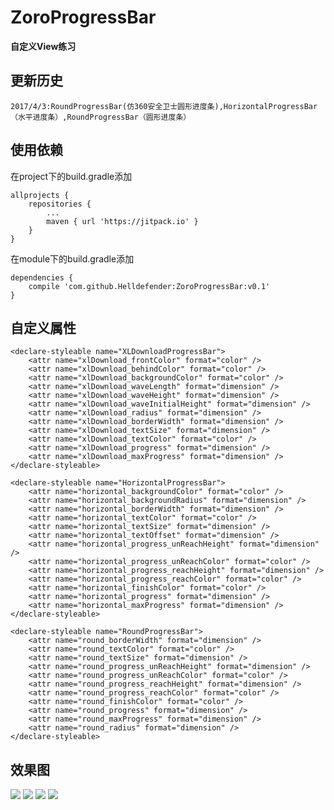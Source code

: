 ZoroProgressBar
======
**自定义View练习**

更新历史
-----
    2017/4/3:RoundProgressBar(仿360安全卫士圆形进度条),HorizontalProgressBar（水平进度条）,RoundProgressBar（圆形进度条）

使用依赖
----
在project下的build.gradle添加

	allprojects {
		repositories {
			...
			maven { url 'https://jitpack.io' }
		}
	}
    
在module下的build.gradle添加

 	dependencies {
		compile 'com.github.Helldefender:ZoroProgressBar:v0.1'
	}

自定义属性
-----
    <declare-styleable name="XLDownloadProgressBar">
        <attr name="xlDownload_frontColor" format="color" />
        <attr name="xlDownload_behindColor" format="color" />
        <attr name="xlDownload_backgroundColor" format="color" />
        <attr name="xlDownload_waveLength" format="dimension" />
        <attr name="xlDownload_waveHeight" format="dimension" />
        <attr name="xlDownload_waveInitialHeight" format="dimension" />
        <attr name="xlDownload_radius" format="dimension" />
        <attr name="xlDownload_borderWidth" format="dimension" />
        <attr name="xlDownload_textSize" format="dimension" />
        <attr name="xlDownload_textColor" format="color" />
        <attr name="xlDownload_progress" format="dimension" />
        <attr name="xlDownload_maxProgress" format="dimension" />
    </declare-styleable>

    <declare-styleable name="HorizontalProgressBar">
        <attr name="horizontal_backgroundColor" format="color" />
        <attr name="horizontal_backgroundRadius" format="dimension" />
        <attr name="horizontal_borderWidth" format="dimension" />
        <attr name="horizontal_textColor" format="color" />
        <attr name="horizontal_textSize" format="dimension" />
        <attr name="horizontal_textOffset" format="dimension" />
        <attr name="horizontal_progress_unReachHeight" format="dimension" />
        <attr name="horizontal_progress_unReachColor" format="color" />
        <attr name="horizontal_progress_reachHeight" format="dimension" />
        <attr name="horizontal_progress_reachColor" format="color" />
        <attr name="horizontal_finishColor" format="color" />
        <attr name="horizontal_progress" format="dimension" />
        <attr name="horizontal_maxProgress" format="dimension" />
    </declare-styleable>

    <declare-styleable name="RoundProgressBar">
        <attr name="round_borderWidth" format="dimension" />
        <attr name="round_textColor" format="color" />
        <attr name="round_textSize" format="dimension" />
        <attr name="round_progress_unReachHeight" format="dimension" />
        <attr name="round_progress_unReachColor" format="color" />
        <attr name="round_progress_reachHeight" format="dimension" />
        <attr name="round_progress_reachColor" format="color" />
        <attr name="round_finishColor" format="color" />
        <attr name="round_progress" format="dimension" />
        <attr name="round_maxProgress" format="dimension" />
        <attr name="round_radius" format="dimension" />
    </declare-styleable>

效果图
-----
![](https://github.com/Helldefender/ZoroProgressBar/raw/master/screenshot/start.png)
![](https://github.com/Helldefender/ZoroProgressBar/raw/master/screenshot/progress1.png)
![](https://github.com/Helldefender/ZoroProgressBar/raw/master/screenshot/progress2.png)
![](https://github.com/Helldefender/ZoroProgressBar/raw/master/screenshot/finish.png)

